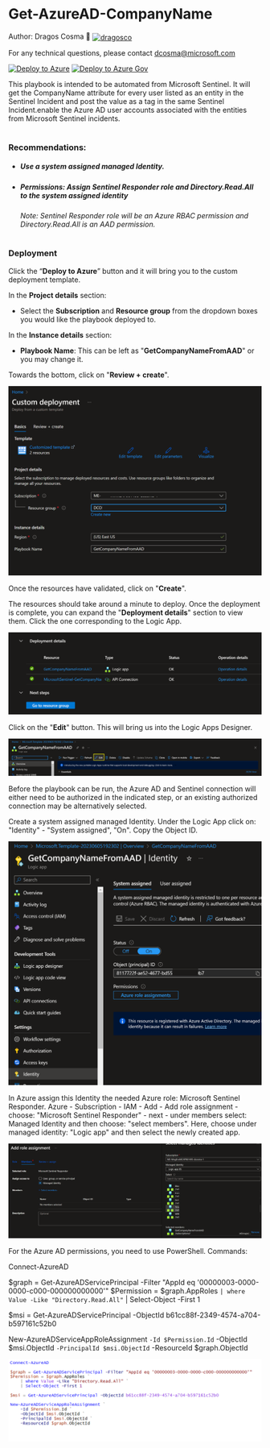 # Get-AzureAD-CompanyName
Author: Dragos Cosma 👋     <a href="https://linkedin.com/in/dragosco" target="blank"><img align="center" src="https://raw.githubusercontent.com/rahuldkjain/github-profile-readme-generator/master/src/images/icons/Social/linked-in-alt.svg" alt="dragosco" height="25" width="30" /></a>

For any technical questions, please contact dcosma@microsoft.com  


[![Deploy to Azure](https://aka.ms/deploytoazurebutton)](https://portal.azure.com/#create/Microsoft.Template/uri/https%3A%2F%2Fraw.githubusercontent.com%2Fdragoscosma%2FMicrosoft-Sentinel%2Fmaster%2FPlaybooks%2FGetAADUserCompanyName%2Fazuredeploy.json)
[![Deploy to Azure Gov](https://aka.ms/deploytoazuregovbutton)](https://portal.azure.us/#create/Microsoft.Template/uri/https%3A%2F%2Fraw.githubusercontent.com%2Fdragoscosma%2FMicrosoft-Sentinel%2Fmaster%2FPlaybooks%2FGetAADUserCompanyName%2Fazuredeploy.json)

This playbook is intended to be automated from Microsoft Sentinel. It will get the CompanyName attribute for every user listed as an entity in the Sentinel Incident and post the value as a tag in the same Sentinel Incident.enable the Azure AD user accounts associated with the entities from Microsoft Sentinel incidents. 

#
### Recommendations:
<h5 align="left"><ul><li>Use a system assigned managed Identity.</li></ul></h5>
<h5 align="left"><ul><li>Permissions: Assign Sentinel Responder role and Directory.Read.All to the system assigned identity</li></ul></h5>
<h6 align="left"><ul><i>Note: Sentinel Responder role will be an Azure RBAC permission and Directory.Read.All is an AAD permission.</ul></i></h6>


#
### Deployment

Click the “**Deploy to Azure**” button and it will bring you to the custom deployment template.

In the **Project details** section:

* Select the **Subscription** and **Resource group** from the dropdown boxes you would like the playbook deployed to.  

In the **Instance details** section:  
                                                  
* **Playbook Name**: This can be left as "**GetCompanyNameFromAAD**" or you may change it. 

Towards the bottom, click on "**Review + create**". 

![Azure_AD_Enable_User_Deploy_1](Images/Get_AAD_CompanyName-create1.png)

Once the resources have validated, click on "**Create**".

The resources should take around a minute to deploy. Once the deployment is complete, you can expand the "**Deployment details**" section to view them.
Click the one corresponding to the Logic App.

![Azure_AD_Enable_User_Deploy_3](Images/Get_AAD_CompanyName-create2.png)

Click on the "**Edit**" button. This will bring us into the Logic Apps Designer.

![Azure_AD_Enable_User_Deploy_4](Images/Get_AAD_CompanyName-create3.png)

Before the playbook can be run, the Azure AD and Sentinel connection will either need to be authorized in the indicated step, or an existing authorized connection may be alternatively selected. 

Create a system assigned managed Identity. Under the Logic App click on: "Identity" - "System assigned", "On". Copy the Object ID.

![Azure_AD_Enable_User_Deploy_5](Images/Get_AAD_CompanyName-create_identity1.png)

In Azure assign this Identity the needed Azure role: Microsoft Sentinel Responder.
Azure - Subscription - IAM - Add - Add role assignment - choose: "Microsoft Sentinel Responder" - next - under members select: Managed Identity and then choose: "select members".
Here, choose under managed identity: "Logic app" and then select the newly created app.

![Azure_AD_Enable_User_Deploy_5](Images/Get_AAD_CompanyName-assign_perm1.png)

For the Azure AD permissions, you need to use PowerShell.
Commands:

Connect-AzureAD

$graph = Get-AzureADServicePrincipal -Filter "AppId eq '00000003-0000-0000-c000-000000000000'"
$Permission = $graph.AppRoles `
    | where Value -Like "Directory.Read.All" `
    | Select-Object -First 1

$msi = Get-AzureADServicePrincipal -ObjectId b61cc88f-2349-4574-a704-b597161c52b0

New-AzureADServiceAppRoleAssignment `
    -Id $Permission.Id `
    -ObjectId $msi.ObjectId `
    -PrincipalId $msi.ObjectId `
    -ResourceId $graph.ObjectId
    
![Azure_AD_Enable_User_Deploy_6](Images/Get_AAD_CompanyName-assign_perm2.png)
